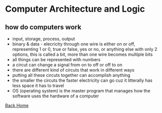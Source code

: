 # Computer Architecture and Logic

## how do computers work

- input, storage, process, output
- binary & data - elecricity through one wire is either on or off, representing 1 or 0, true or false, yes or no, or anything else with only 2 options, this is called a bit, more than one wire becomes multiple bits
- all things can be represented with numbers
- a circut can change a signal from on to off or off to on
- there are different kind of circuts that work in different ways
- putting all these circuts together can accomplish anything
 - the smaller the circuts the faster electricity can go cuz it litterally has less space it has to travel
 - OS (operating system) is the master program that manages how the software uses the hardware of a computer

[Back Home](README.md)